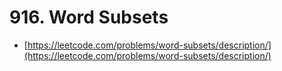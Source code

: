 # 916. Word Subsets

- [https://leetcode.com/problems/word-subsets/description/](https://leetcode.com/problems/word-subsets/description/)

